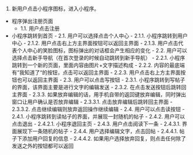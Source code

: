 1. 新用户点击小程序图标，进入小程序。
  - 程序弹出注册页面
       - 1.1. 用户点击注册
  - 小程序跳转到首页
         - 2.1. 用户可以选择点击个人中心
              - 2.1.1. 小程序跳转到用户中心
              - 2.1.2. 用户点击右上方主界面按钮可以返回主界面
              - 2.1.3. 用户点击代表个人中心的笑脸图标，图标弹出的对话框会产生相应的变化
         - 2.2. 用户可以选择点击新手导航（在首次登录的时候自动跳转到新手导航）
              - 2.2.1. 小程序跳转到一个新的页面，里面内容由图片+文字描述构成
              - 2.2.2. 内容的最底端有”我知道了“的按钮，点击可以返回主界面
             	- 2.2.3. 用户点击右上方主界面按钮也可以返回主界面
         - 2.3. 用户可以点击写按钮
             	- 2.3.1. 小程序跳转到写帖子的界面，该界面主要是进行文字的编辑发送
             	- 2.3.2. 在点击发送按钮后跳转回主界面
              - 2.3.3. 如果放弃编辑的话，用手机自带的返回键放弃编辑，同时弹出窗口让用户确认是否放弃编辑
                      - 2.3.3.1. 点击放弃编辑后跳转回主界面
                      - 2.3.3.2. 点击继续编辑则放弃返回操作继续编辑
         - 2.4. 用户可以点击读按钮
             	- 2.4.1. 小程序跳转到读帖子的界面，并展现一封随机的帖子
              - 2.4.2. 用户可以点击退出
                      - 2.4.2.1. 小程序退回主页
              - 2.4.3. 用户点击阅读下一条
                      - 2.4.3.1. 界面展现下一条随机的帖子
              - 2.4.4. 用户选择编辑文字，点击回帖
                      - 2.4.4.1. 帖子下添加用户回复的信息
                      - 2.4.4.2. 如果用户选择放弃回复，则点击任何除了发送之外的按钮都可以返回